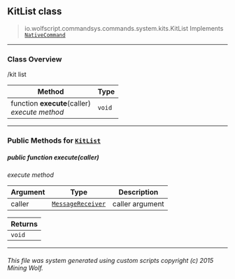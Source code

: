 ## KitList __class__

>io.wolfscript.commandsys.commands.system.kits.KitList
>Implements [`NativeCommand`](..\..\..\NativeCommand.md)

---

### Class Overview

/kit list

Method | Type   
--- | :--- 
 function __execute__(caller) <br> _execute method_ | `void`



---


### Public Methods for [`KitList`](KitList.md)

##### <a id='execute'></a>public  function __execute__(caller)

_execute method_

Argument | Type | Description  
--- | --- | --- 
caller | [`MessageReceiver`](..\..\..\..\chat\MessageReceiver.md) | caller argument

Returns | 
--- | 
`void` |


---


###### This file was system generated using custom scripts copyright (c) 2015 Mining Wolf.
	

